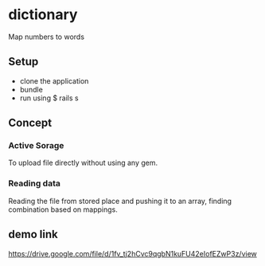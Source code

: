 # dictionary
Map numbers to words

## Setup

* clone the application
* bundle
* run using $ rails s

## Concept

### Active Sorage
To upload file directly without using any gem.

### Reading data
Reading the file from stored place and pushing it to an array, finding combination based on mappings.


## demo link 
https://drive.google.com/file/d/1fv_tj2hCvc9qgbN1kuFU42eIofEZwP3z/view
